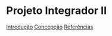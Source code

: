  # Projeto Integrador II



[Introdução](./introducao.md)
[Concepção](./concepcao.md)
[Referências](./referencias.md)
